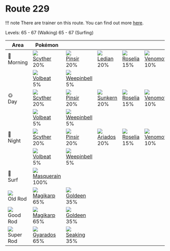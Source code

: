 # Route 229

!!! note
    There are trainer on this route. You can find out more [here](../../trainer_pokemon/route_229/).

Levels: 65 - 67 (Walking) 65 - 67 (Surfing)

Area                         | Pokémon                            | &nbsp;                             | &nbsp;                             | &nbsp;                             | &nbsp;                             | &nbsp;
---                          | ---                                | ---                                | ---                                | ---                                | ---                                | ---
🌅<br>Morning                 | ![][123]<br> [Scyther]<br> 20%    | ![][127]<br> [Pinsir]<br> 20%     | ![][166]<br> [Ledian]<br> 20%     | ![][315]<br> [Roselia]<br> 15%    | ![][049]<br> [Venomoth]<br> 10%   | ![][314]<br> [Illumise]<br> 5%
&nbsp;                       | ![][313]<br> [Volbeat]<br> 5%     | ![][070]<br> [Weepinbell]<br> 5%
🌞<br>Day                     | ![][123]<br> [Scyther]<br> 20%    | ![][127]<br> [Pinsir]<br> 20%     | ![][191]<br> [Sunkern]<br> 20%    | ![][315]<br> [Roselia]<br> 15%    | ![][049]<br> [Venomoth]<br> 10%   | ![][314]<br> [Illumise]<br> 5%
&nbsp;                       | ![][313]<br> [Volbeat]<br> 5%     | ![][070]<br> [Weepinbell]<br> 5%
🌙<br>Night                   | ![][123]<br> [Scyther]<br> 20%    | ![][127]<br> [Pinsir]<br> 20%     | ![][168]<br> [Ariados]<br> 20%    | ![][315]<br> [Roselia]<br> 15%    | ![][049]<br> [Venomoth]<br> 10%   | ![][314]<br> [Illumise]<br> 5%
&nbsp;                       | ![][313]<br> [Volbeat]<br> 5%     | ![][070]<br> [Weepinbell]<br> 5%
🌊<br> Surf                   | ![][284]<br> [Masquerain]<br> 100%
![][old-rod]<br> Old Rod     | ![][129]<br> [Magikarp]<br> 65%   | ![][118]<br> [Goldeen]<br> 35%
![][good-rod]<br> Good Rod   | ![][129]<br> [Magikarp]<br> 65%   | ![][118]<br> [Goldeen]<br> 35%
![][super-rod]<br> Super Rod | ![][130]<br> [Gyarados]<br> 65%   | ![][119]<br> [Seaking]<br> 35%


[Venomoth]: ../../pokemon_changes/049/
[Weepinbell]: ../../pokemon_changes/070/
[Goldeen]: ../../pokemon_changes/118/
[Seaking]: ../../pokemon_changes/119/
[Scyther]: ../../pokemon_changes/123/
[Pinsir]: ../../pokemon_changes/127/
[Magikarp]: ../../pokemon_changes/129/
[Gyarados]: ../../pokemon_changes/130/
[Ledian]: ../../pokemon_changes/166/
[Ariados]: ../../pokemon_changes/168/
[Sunkern]: ../../pokemon_changes/191/
[Masquerain]: ../../pokemon_changes/284/
[Volbeat]: ../../pokemon_changes/313/
[Illumise]: ../../pokemon_changes/314/
[Roselia]: ../../pokemon_changes/315/
[good-rod]: ../img/items/good-rod.png
[old-rod]: ../img/items/old-rod.png
[super-rod]: ../img/items/super-rod.png
[049]: ../img/pokemon/049.png
[070]: ../img/pokemon/070.png
[118]: ../img/pokemon/118.png
[119]: ../img/pokemon/119.png
[123]: ../img/pokemon/123.png
[127]: ../img/pokemon/127.png
[129]: ../img/pokemon/129.png
[130]: ../img/pokemon/130.png
[166]: ../img/pokemon/166.png
[168]: ../img/pokemon/168.png
[191]: ../img/pokemon/191.png
[284]: ../img/pokemon/284.png
[313]: ../img/pokemon/313.png
[314]: ../img/pokemon/314.png
[315]: ../img/pokemon/315.png
